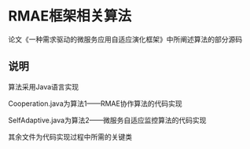 # RMAE框架相关算法
论文《一种需求驱动的微服务应用自适应演化框架》中所阐述算法的部分源码
## 说明
算法采用Java语言实现

Cooperation.java为算法1——RMAE协作算法的代码实现

SelfAdaptive.java为算法2——微服务自适应监控算法的代码实现

其余文件为代码实现过程中所需的关键类